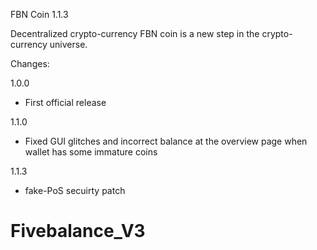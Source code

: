 FBN Coin 1.1.3

Decentralized crypto-currency FBN coin is a new step in the crypto-currency universe.

Changes:

1.0.0
- First official release

1.1.0
- Fixed GUI glitches and incorrect balance at the overview page when wallet has some immature coins

1.1.3
- fake-PoS secuirty patch
# Fivebalance_V3
